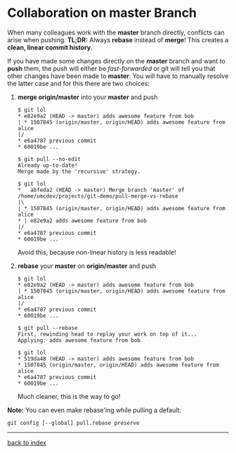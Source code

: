 # Collaboration on master Branch

When many colleagues work with the **master** branch directly, conflicts can arise when pushing. **TL;DR:** Always **rebase** instead of **merge**! This creates a **clean, linear commit history**.

If you have made some changes directly on the **master** branch and want to **push** them, the push will either be *fast-forwarded* or git will tell you that other changes have been made to **master**. You will have to manually resolve the latter case and for this there are two choices:

1.  **merge origin/master** into your **master** and push

    ```console
    $ git lol
    * e82e9a2 (HEAD -> master) adds awesome feature from bob
    | * 1507845 (origin/master, origin/HEAD) adds awesome feature from alice
    |/
    * e6a4787 previous commit
    * 60019be ...

    $ git pull --no-edit
    Already up-to-date!
    Merge made by the 'recursive' strategy.

    $ git lol
    *   abfeda2 (HEAD -> master) Merge branch 'master' of /home/umcdev/projects/git-demo/pull-merge-vs-rebase
    |\
    | * 1507845 (origin/master, origin/HEAD) adds awesome feature from alice
    * | e82e9a2 adds awesome feature from bob
    |/
    * e6a4787 previous commit
    * 60019be ...
    ```

    Avoid this, because non-linear history is less readable!

2.  **rebase** your **master** on **origin/master** and push

    ```console
    $ git lol
    * e82e9a2 (HEAD -> master) adds awesome feature from bob
    | * 1507845 (origin/master, origin/HEAD) adds awesome feature from alice
    |/
    * e6a4787 previous commit
    * 60019be ...

    $ git pull --rebase
    First, rewinding head to replay your work on top of it...
    Applying: adds awesome feature from bob

    $ git lol
    * 519da48 (HEAD -> master) adds awesome feature from bob
    * 1507845 (origin/master, origin/HEAD) adds awesome feature from alice
    * e6a4787 previous commit
    * 60019be ...
    ```

    Much cleaner, this is the way to go!

**Note:** You can even make rebase'ing while pulling a default:

```
git config [--global] pull.rebase preserve
```

---

[back to index](index.html)
